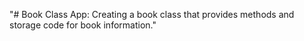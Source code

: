"# Book Class App: Creating a book class that provides methods and storage code for book information." 
